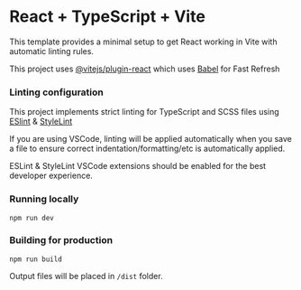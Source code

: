 # React + TypeScript + Vite

This template provides a minimal setup to get React working in Vite with automatic linting rules.

This project uses [@vitejs/plugin-react](https://github.com/vitejs/vite-plugin-react/blob/main/packages/plugin-react/README.md) which uses [Babel](https://babeljs.io/) for Fast Refresh

### Linting configuration

This project implements strict linting for TypeScript and SCSS files using [ESlint](https://eslint.org) & [StyleLint](https://stylelint.io/)

If you are using VSCode, linting will be applied automatically when you save a file to ensure correct indentation/formatting/etc is automatically applied.

ESLint & StyleLint VSCode extensions should be enabled for the best developer experience.

### Running locally

```
npm run dev
```

### Building for production

```
npm run build
```

Output files will be placed in ```/dist``` folder.
